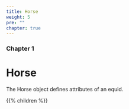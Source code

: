 ```yaml
---
title: Horse
weight: 5
pre: ""
chapter: true
---
```


### Chapter 1

# Horse

The Horse object defines attributes of an equid.

{{% children  %}}
